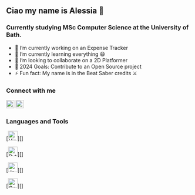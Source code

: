 ## Ciao my name is Alessia 👋

### Currently studying MSc Computer Science at the University of Bath.
 
- 🔭 I’m currently working on an Expense Tracker
- 🌱 I’m currently learning everything 😄
- 👯 I’m looking to collaborate on a 2D Platformer
- 💬 2024 Goals: Contribute to an Open Source project
- ⚡ Fun fact: My name is in the Beat Saber credits ⚔

### Connect with me
[<img aling="left" alt="alegiardi | Email" width = "22px" src="https://cdn-icons-png.freepik.com/256/3841/3841620.png" />][email]
[<img aling="left" alt="alegiardi | LinedIn" width = "22px" src="https://cdn1.iconfinder.com/data/icons/logotypes/32/circle-linkedin-512.png" />][linkedin]

### Languages and Tools
[<img aling="left" alt="Visual Studio Code" width = "26px" src="https://cdn.icon-icons.com/icons2/2107/PNG/512/file_type_vscode_icon_130084.png" />][]

[<img aling="left" alt="Python" width = "26px" src="https://www.svgrepo.com/show/376344/python.svg" />][]

[<img aling="left" alt="Java" width = "26px" src="https://static-00.iconduck.com/assets.00/java-icon-1511x2048-6ikx8301.png" />][]

[<img aling="left" alt="C++" width = "26px" src="https://user-images.githubusercontent.com/42747200/46140125-da084900-c26d-11e8-8ea7-c45ae6306309.png" />][]

[email]: alesssiagiardinelli@gmail.com
[linkedin]: https://www.linkedin.com/in/alessia-giardinelli-961437176/

